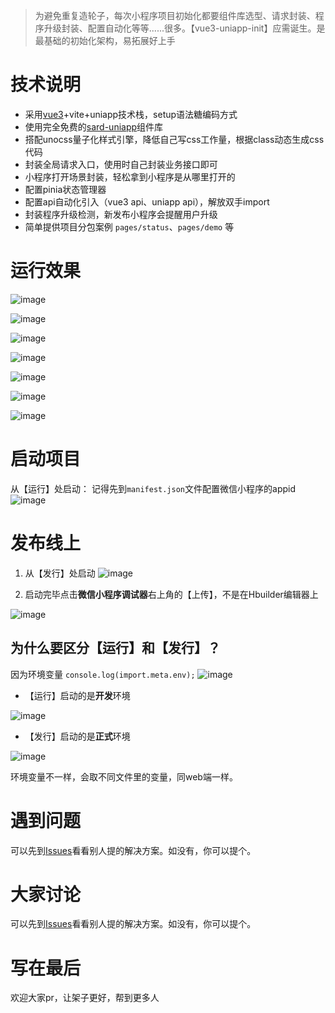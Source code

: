 > 为避免重复造轮子，每次小程序项目初始化都要组件库选型、请求封装、程序升级封装、配置自动化等等......很多。【vue3-uniapp-init】应需诞生。是最基础的初始化架构，易拓展好上手



# 技术说明

- 采用[vue3](https://cn.vuejs.org/)+vite+uniapp技术栈，setup语法糖编码方式
- 使用完全免费的[sard-uniapp](https://sutras.gitee.io/sard-uniapp-docs/#/)组件库
- 搭配unocss量子化样式引擎，降低自己写css工作量，根据class动态生成css代码
- 封装全局请求入口，使用时自己封装业务接口即可
- 小程序打开场景封装，轻松拿到小程序是从哪里打开的
- 配置pinia状态管理器
- 配置api自动化引入（vue3 api、uniapp api），解放双手import
- 封装程序升级检测，新发布小程序会提醒用户升级
- 简单提供项目分包案例 `pages/status`、`pages/demo` 等



# 运行效果

![image](https://github.com/user-attachments/assets/02b574c0-c787-401f-9f49-d4ec7dd19b7c)


![image](https://github.com/user-attachments/assets/b0901b0b-4ba1-468e-b5ed-d3bbe9fff6f7)



![image](https://github.com/user-attachments/assets/f6932263-4118-4f10-a5d8-652a082b20a8)



![image](https://github.com/user-attachments/assets/a2c32918-22ee-40fb-9b36-ac85c450a909)



![image](https://github.com/user-attachments/assets/4e671ce9-0afa-4098-8764-7e590ad8e94a)



![image](https://github.com/user-attachments/assets/bcbe93be-df3f-495d-ae55-4f24d004caaf)


![image](https://github.com/user-attachments/assets/cff2c0f7-3b2d-401e-9e9c-b1cee9f8fce3)















# 启动项目

从【运行】处启动：
记得先到`manifest.json`文件配置微信小程序的appid
![image](https://github.com/user-attachments/assets/af2086fc-f720-42e3-941b-5fc3571cfd00)




# 发布线上

1. 从【发行】处启动
![image](https://github.com/user-attachments/assets/4beb0c43-64d7-4174-aeab-a795a3236b1c)





2. 启动完毕点击**微信小程序调试器**右上角的【上传】，不是在Hbuilder编辑器上

![image](https://github.com/user-attachments/assets/77ed1a7d-62a1-48bc-80a0-6d5f6756d5ed)




## 为什么要区分【运行】和【发行】？

因为环境变量 ` console.log(import.meta.env); `
![image](https://github.com/user-attachments/assets/dc39bfcb-1a3d-4fe8-b8a3-69dd2df5a6f6)





- 【运行】启动的是**开发**环境

![image](https://github.com/user-attachments/assets/1b5e20e7-8c0d-4022-a04f-6608a86f6363)




- 【发行】启动的是**正式**环境

![image](https://github.com/user-attachments/assets/f2a5015a-3bc2-43de-9a8c-ae83abea103b)


环境变量不一样，会取不同文件里的变量，同web端一样。



# 遇到问题

可以先到[Issues](https://github.com/open-frame/uniapp-init/issues)看看别人提的解决方案。如没有，你可以提个。

# 大家讨论

可以先到[Issues](https://github.com/open-frame/uniapp-init/discussion)看看别人提的解决方案。如没有，你可以提个。





# 写在最后

欢迎大家pr，让架子更好，帮到更多人



